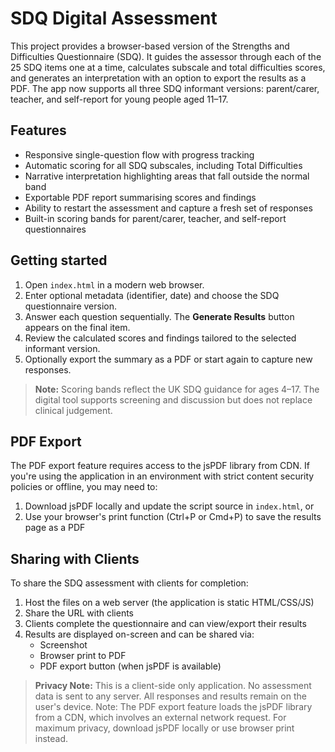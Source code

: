 # SDQ Digital Assessment

This project provides a browser-based version of the Strengths and Difficulties Questionnaire (SDQ).
It guides the assessor through each of the 25 SDQ items one at a time, calculates subscale and total
difficulties scores, and generates an interpretation with an option to export the results as a PDF.
The app now supports all three SDQ informant versions: parent/carer, teacher, and self-report for
young people aged 11–17.

## Features

- Responsive single-question flow with progress tracking
- Automatic scoring for all SDQ subscales, including Total Difficulties
- Narrative interpretation highlighting areas that fall outside the normal band
- Exportable PDF report summarising scores and findings
- Ability to restart the assessment and capture a fresh set of responses
- Built-in scoring bands for parent/carer, teacher, and self-report questionnaires

## Getting started

1. Open `index.html` in a modern web browser.
2. Enter optional metadata (identifier, date) and choose the SDQ questionnaire version.
3. Answer each question sequentially. The **Generate Results** button appears on the final item.
4. Review the calculated scores and findings tailored to the selected informant version.
5. Optionally export the summary as a PDF or start again to capture new responses.

> **Note:** Scoring bands reflect the UK SDQ guidance for ages 4–17. The digital tool supports
screening and discussion but does not replace clinical judgement.

## PDF Export

The PDF export feature requires access to the jsPDF library from CDN. If you're using the application
in an environment with strict content security policies or offline, you may need to:

1. Download jsPDF locally and update the script source in `index.html`, or
2. Use your browser's print function (Ctrl+P or Cmd+P) to save the results page as a PDF

## Sharing with Clients

To share the SDQ assessment with clients for completion:

1. Host the files on a web server (the application is static HTML/CSS/JS)
2. Share the URL with clients
3. Clients complete the questionnaire and can view/export their results
4. Results are displayed on-screen and can be shared via:
   - Screenshot
   - Browser print to PDF
   - PDF export button (when jsPDF is available)

> **Privacy Note:** This is a client-side only application. No assessment data is sent to any server.
All responses and results remain on the user's device. Note: The PDF export feature loads the jsPDF
library from a CDN, which involves an external network request. For maximum privacy, download jsPDF
locally or use browser print instead.
